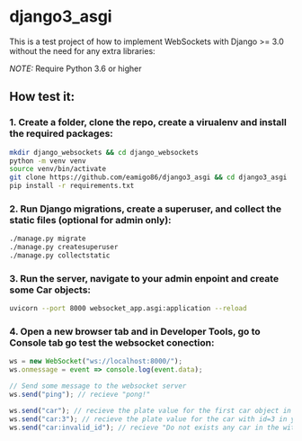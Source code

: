 # django3_asgi

This is a test project of how to implement WebSockets with Django >= 3.0 without the need for any extra libraries:

_NOTE:_ Require Python 3.6 or higher

## How test it:

### 1. Create a folder, clone the repo, create a virualenv and install the required packages:

```bash
mkdir django_websockets && cd django_websockets
python -m venv venv
source venv/bin/activate
git clone https://github.com/eamigo86/django3_asgi && cd django3_asgi
pip install -r requirements.txt
```

### 2. Run Django migrations, create a superuser, and collect the static files (optional for admin only):

```bash
./manage.py migrate
./manage.py createsuperuser
./manage.py collectstatic
```

### 3. Run the server, navigate to your admin enpoint and create some Car objects:

```bash
uvicorn --port 8000 websocket_app.asgi:application --reload
```

### 4. Open a new browser tab and in Developer Tools, go to Console tab go test the websocket conection:

```javascript
ws = new WebSocket("ws://localhost:8000/");
ws.onmessage = event => console.log(event.data);

// Send some message to the websocket server
ws.send("ping"); // recieve "pong!"

ws.send("car"); // recieve the plate value for the first car object in db
ws.send("car:3"); // recieve the plate value for the car with id=3 in your db
ws.send("car:invalid_id"); // recieve "Do not exists any car in the with id 'invalid_id'"
```
